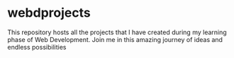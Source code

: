 # webdprojects
This repository hosts all the projects that I have created during my learning phase of Web Development. Join me in this amazing journey of ideas and endless possibilities
